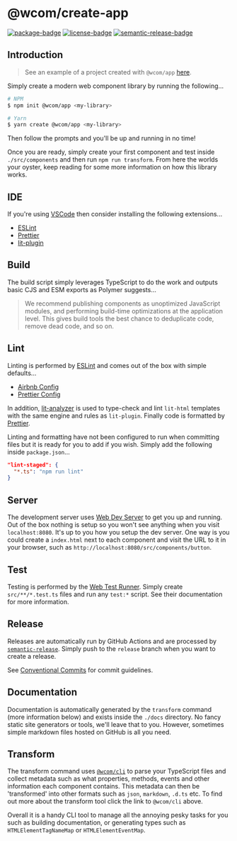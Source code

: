# @wcom/create-app

[![package-badge]][package]
[![license-badge]][license]
[![semantic-release-badge]][semantic-release]

[package]: https://www.npmjs.com/package/@wcom/create-app
[package-badge]: https://img.shields.io/npm/v/@wcom/create-app
[license]: https://github.com/wcom-js/create/blob/main/LICENSE
[license-badge]: https://img.shields.io/github/license/wcom-js/create
[semantic-release]: https://github.com/semantic-release/semantic-release
[semantic-release-badge]: https://img.shields.io/badge/%20%20%F0%9F%93%A6%F0%9F%9A%80-semantic--release-e10079.svg

## Introduction

> See an example of a project created with `@wcom/app` [here](https://github.com/wcom-js/lit-test).

Simply create a modern web component library by running the following...

```bash
# NPM
$ npm init @wcom/app <my-library>

# Yarn
$ yarn create @wcom/app <my-library>
```

Then follow the prompts and you'll be up and running in no time! 

Once you are ready, simply create your first component and test inside `./src/components` and 
then run `npm run transform`. From here the worlds your oyster, keep reading for some 
more information on how this library works.

## IDE

If you're using [VSCode](https://code.visualstudio.com/) then consider installing the following 
extensions...

- [ESLint](https://marketplace.visualstudio.com/items?itemName=dbaeumer.vscode-eslint)
- [Prettier](https://marketplace.visualstudio.com/items?itemName=esbenp.prettier-vscode)
- [lit-plugin](https://marketplace.visualstudio.com/items?itemName=runem.lit-plugin)

## Build

The build script simply leverages TypeScript to do the work and outputs basic CJS and ESM exports 
as Polymer suggests...

> We recommend publishing components as unoptimized JavaScript modules, and performing build-time 
> optimizations at the application level. This gives build tools the best chance to deduplicate 
> code, remove dead code, and so on.

## Lint

Linting is performed by [ESLint](https://eslint.org) and comes out of the box with simple 
defaults...

- [Airbnb Config](https://github.com/iamturns/eslint-config-airbnb-typescript)
- [Prettier Config](https://github.com/prettier/eslint-config-prettier)

In addition, [lit-analyzer](https://www.npmjs.com/package/lit-analyzer) is used to type-check 
and lint `lit-html` templates with the same engine and rules as `lit-plugin`. Finally code is 
formatted by [Prettier](https://prettier.io).

Linting and formatting have not been configured to run when committing files but it is ready 
for you to add if you wish. Simply add the following inside `package.json`...

```json
"lint-staged": {
  "*.ts": "npm run lint"
}
```

## Server

The development server uses [Web Dev Server](https://modern-web.dev/guides/dev-server/getting-started) 
to get you up and running. Out of the box nothing is setup so you won't see anything when you 
visit `localhost:8080`. It's up to you how you setup the dev server. One way is you could create 
a `index.html` next to each component and visit the URL to it in your browser, such as 
`http://localhost:8080/src/components/button`.

## Test

Testing is performed by the [Web Test Runner](https://modern-web.dev/guides/test-runner/getting-started). 
Simply create `src/**/*.test.ts` files and run any `test:*` script. See their documentation for more information.

## Release

Releases are automatically run by GitHub Actions and are processed by 
[`semantic-release`](https://github.com/semantic-release/semantic-release). Simply push to the 
`release` branch when you want to create a release. 

See [Conventional Commits](https://www.conventionalcommits.org/en/v1.0.0-beta.4) for commit 
guidelines.

## Documentation

Documentation is automatically generated by the `transform` command (more information below) and 
exists inside the `./docs` directory. No fancy static site generators or tools, we'll leave 
that to you. However, sometimes simple markdown files hosted on GitHub is all you need.

## Transform

The transform command uses [`@wcom/cli`](https://github.com/wcom-js/cli) to parse your 
TypeScript files and collect metadata such as what properties, methods, events and other 
information each component contains. This metadata can then be 'transformed' into other formats 
such as `json`, `markdown`, `.d.ts` etc. To find out more about the transform tool click the link 
to `@wcom/cli` above.

Overall it is a handy CLI tool to manage all the annoying pesky tasks for you such as building 
documentation, or generating types such as `HTMLElementTagNameMap` or `HTMLElementEventMap`.